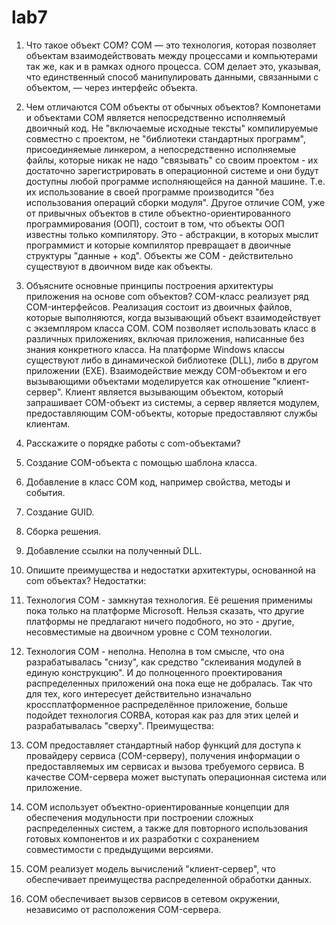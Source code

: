 # lab7

1. Что такое объект COM?
COM — это технология, которая позволяет объектам взаимодействовать между процессами и компьютерами так же, как и в рамках одного процесса. COM делает это, указывая, что единственный способ манипулировать данными, связанными с объектом, — через интерфейс объекта.
2. Чем отличаются СОМ объекты от обычных объектов?
Компонетами и объектами COM является непосредственно исполняемый двоичный код. Не "включаемые исходные тексты" компилируемые совместно с проектом, не "библиотеки стандартных программ", присоединяемые линкером, а непосредственно исполняемые файлы, которые никак не надо "связывать" со своим проектом - их достаточно зарегистрировать в операционной системе и они будут доступны любой программе исполняющейся на данной машине. Т.е. их использование в своей программе производится "без использования операций сборки модуля".
Другое отличие COM, уже от привычных объектов в стиле объектно-ориентированного программирования (ООП), состоит в том, что объекты ООП известны только компилятору. Это - абстракции, в которых мыслит программист и которые компилятор превращает в двоичные структуры "данные + код". Объекты же COM - действительно существуют в двоичном виде как объекты.
3. Объясните основные принципы построения архитектуры приложения на основе com объектов?
COM-класс реализует ряд COM-интерфейсов. Реализация состоит из двоичных файлов, которые выполняются, когда вызывающий объект взаимодействует с экземпляром класса COM. COM позволяет использовать класс в различных приложениях, включая приложения, написанные без знания конкретного класса. На платформе Windows классы существуют либо в динамической библиотеке (DLL), либо в другом приложении (EXE).
Взаимодействие между COM-объектом и его вызывающими объектами моделируется как отношение "клиент-сервер". Клиент является вызывающим объектом, который запрашивает COM-объект из системы, а сервер является модулем, предоставляющим COM-объекты, которые предоставляют службы клиентам.

4. Расскажите о порядке работы с com-объектами?
1.	Создание COM-объекта с помощью шаблона класса.
2.	Добавление в класс COM код, например свойства, методы и события.
3.	Создание GUID.
4.	Сборка решения.
5.	Добавление ссылки на полученный DLL.
5. Опишите преимущества и недостатки архитектуры, основанной на com объектах?
Недостатки:
1.	Технология COM - замкнутая технология. Её решения применимы пока только на платформе Microsoft. Нельзя сказать, что другие платформы не предлагают ничего подобного, но это - другие, несовместимые на двоичном уровне с COM технологии.
2.	Технология COM - неполна. Неполна в том смысле, что она разрабатывалась "снизу", как средство "склеивания модулей в единую конструкцию". И до полноценного проектирования распределенных приложений она пока еще не добралась. Так что для тех, кого интересует действительно изначально кроссплатформенное распределённое приложение, больше подойдет технология CORBA, которая как раз для этих целей и разрабатывалась "сверху".
Преимущества:
1.	COM предоставляет стандартный набор функций для доступа к провайдеру сервиса (COM-серверу), получения информации о предоставляемых им сервисах и вызова требуемого сервиса. В качестве COM-сервера может выступать операционная система или приложение.
2.	COM использует объектно-ориентированные концепции для обеспечения модульности при построении сложных распределенных систем, а также для повторного использования готовых компонентов и их разработки с сохранением совместимости с предыдущими версиями.
3.	COM реализует модель вычислений "клиент-сервер", что обеспечивает преимущества распределенной обработки данных.
4.	COM обеспечивает вызов сервисов в сетевом окружении, независимо от расположения COM-сервера.

